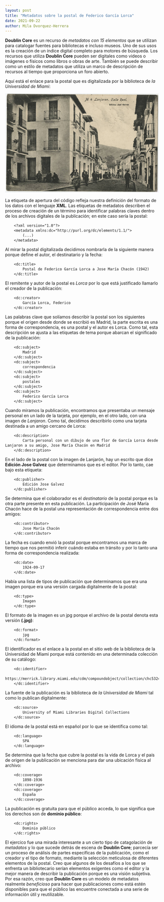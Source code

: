 ```yaml
---
layout: post
title: "Metadatos sobre la postal de Federico García Lorca"
date: 2021-09-22
author: Mila Dvorquez-Herrera
---
```


**Doublin Core** es un recurso de *metadatos con 15 elementos* que se utilizan para catalogar fuentes para bibliotecas e incluso museos. Uno de sus usos es la creación de un índice digital completo para motores de búsqueda. Los recursos que utiliza **Doublin Core** pueden ser digitales como videos o imágenes o físicos como libros o obras de arte. También se puede describir como un estilo de metadatos que utiliza un marco de descripción de recursos al tiempo que proporciona un foro abierto. 

Aquí está el enlace para la postal que es digitalizada por la biblioteca de *la Universidad de Miami*:

![la postal](https://github.com/susannalles/SPA410/blob/main/22-sept/Williams/chc5324_29_large.jpg)

La etiqueta de apertura del código refleja nuestra definición del formato de los datos con el lenguaje **XML**. Las etiquetas de metadatos describen el proceso de creación de un término para identificar palabras claves dentro de los archivos digitales de la publicación; en este caso sería la postal: 

```
    <?xml version="1.0"?>
    <metadata xmlns:dc="http://purl.org/dc/elements/1.1/">
        (...)
    </metadata>
```

Al mirar la postal digitalizada decidimos nombrarla de la siguiente manera porque define el autor, el destinatario y la fecha: 

```
    <dc:title> 
        Postal de Federico García Lorca a Jose María Chacón (1942)
    </dc:title> 
 ```

El remitente y autor de la postal es *Lorca* por lo que está justificado llamarlo el creador de la publicación:

```
    <dc:creator> 
        García Lorca, Federico
    </dc:creator> 
 ```
 
Las palabras clave que solíamos describir la postal son los siguientes porque el origen desde donde se escribió es Madrid, la parte escrita es una forma de correspondencia, es una postal y el autor es Lorca. Como tal, esta descripción se ajusta a las etiquetas de tema porque abarcan el significado de la publicación: 

```
    <dc:subject> 
        Madrid
    </dc:subject>
    <dc:subject> 
        correspondencia
    </dc:subject>
    <dc:subject> 
        postales
    </dc:subject>
    <dc:subject> 
        Federico García Lorca
    </dc:subject>
```

Cuando miramos la publicación, encontramos que presentaba un mensaje personal en un lado de la tarjeta, por ejemplo, en el otro lado, con una imagen de *Lanjaron*. Como tal, decidimos describirlo como una tarjeta destinada a un amigo cercano de Lorca: 

```
    <dc:description> 
        Carta personal con un dibujo de una flor de García Lorca desde Lanjaron a su amigo, Jose María Chacón en Madrid
    </dc:description>
 ```
 
En el lado de la postal con la imagen de Lanjarón, hay un escrito que dice **Edición Jose Galvez** que determinamos que es el editor. Por lo tanto, cae bajo esta etiqueta: 

```
    <dc:publisher> 
        Edición Jose Galvez
    </dc:publisher>
```  

Se determina que el colaborador es el *destinatario* de la postal porque es la otra parte presente en esta publicación. La participación de José María Chacón hace de la postal una representación de correspondencia entre dos amigos:

```
    <dc:contributor> 
        Jose María Chacón
    </dc:contributor>
```
   
La fecha es cuando envió la postal porque encontramos una marca de tiempo que nos permitió inferir cuándo estaba en tránsito y por lo tanto una forma de correspondencia realizada: 

```
    <dc:date> 
        1924-09-17
    </dc:date>
```   

Había una lista de tipos de publicación que determinamos que era una imagen porque era una versión cargada digitalmente de la postal: 

```
    <dc:type> 
        Imagen
    </dc:type>
```

El formato de la imagen es un jpg porque el archivo de la postal denota esta versión **(.jpg)**:

```
    <dc:format> 
        jpg
    </dc:format>
```

El identificador es el enlace a la postal en el sitio web de la biblioteca de la Universidad de Miami porque está contenido en una determinada colección de su catálogo: 

```
    <dc:identifier> 
        https://merrick.library.miami.edu/cdm/compoundobject/collection/chc5324/id/31/rec/19
    </dc:identifier>
 ```  

La fuente de la publicación es la biblioteca de *la Universidad de Miami* tal como lo publican digitalmente: 

```
    <dc:source> 
        University of Miami Libraries Digital Collections
    </dc:source>
```

El idioma de la postal está en español por lo que se identifica como tal: 

```
    <dc:language> 
        SPA
    </dc:language>
```   

Se determina que la fecha que cubre la postal es la vida de Lorca y el país de origen de la publicación se menciona para dar una ubicación física al archivo: 

```
    <dc:coverage> 
        1898-1936
    </dc:coverage>
    <dc:coverage> 
        España
    </dc:coverage>
 ```
 
La publicación es gratuita para que el público acceda, lo que significa que los derechos son de **dominio público**: 

```
    <dc:rights> 
        Dominio público
    </dc:rights>
```

El ejercico fue una mirada interesante a un cierto tipo de catagolación de *metadatos* y lo que sucede detrás de escena de **Doublin Core**; parcecía ser un proceso de análisis de partes específicas de la publicación, como el creador y el tipo de formato, mediante la selección meticulosa de diferentes elementos de la postal. Creo que algunos de los desafíos a los que se enfrenta un bibliotecario serían elementos exigentes como el editor y la mejor manera de describir la publicación porque es una visión subjetiva. Por esa razón, creo que **Doublin Core** es un modelo de metadatos realmente *beneficioso* para hacer que publicaciones como está estén disponibles para que el público las encuentre conectada a una serie de información útil y reutilizable. 
